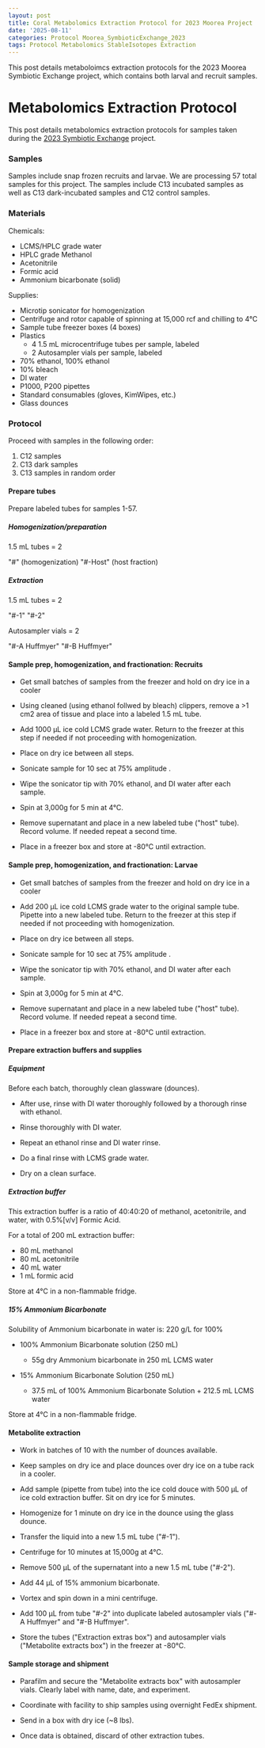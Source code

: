```yaml
---
layout: post
title: Coral Metabolomics Extraction Protocol for 2023 Moorea Project
date: '2025-08-11'
categories: Protocol Moorea_SymbioticExchange_2023
tags: Protocol Metabolomics StableIsotopes Extraction
---
```


This post details metaboloimcs extraction protocols for the 2023 Moorea Symbiotic Exchange project, which contains both larval and recruit samples.  

# Metabolomics Extraction Protocol 

This post details metabolomics extraction protocols for samples taken during the [2023 Symbiotic Exchange](https://github.com/AHuffmyer/moorea_symbiotic_exchange_2023) project. 

### Samples 

Samples include snap frozen recruits and larvae. We are processing 57 total samples for this project. The samples include C13 incubated samples as well as C13 dark-incubated samples and C12 control samples.    

### Materials 

Chemicals: 

- LCMS/HPLC grade water 
- HPLC grade Methanol
- Acetonitrile
- Formic acid 
- Ammonium bicarbonate (solid) 

Supplies:  

- Microtip sonicator for homogenization
- Centrifuge and rotor capable of spinning at 15,000 rcf and chilling to 4°C 
- Sample tube freezer boxes (4 boxes)
- Plastics 
	- 4 1.5 mL microcentrifuge tubes per sample, labeled 
	- 2 Autosampler vials per sample, labeled 
- 70% ethanol, 100% ethanol 
- 10% bleach 
- DI water 
- P1000, P200 pipettes 
- Standard consumables (gloves, KimWipes, etc.)
- Glass dounces 

### Protocol 

Proceed with samples in the following order: 

1. C12 samples
2. C13 dark samples
3. C13 samples in random order 

#### Prepare tubes 

Prepare labeled tubes for samples 1-57.  

##### Homogenization/preparation 

1.5 mL tubes = 2 

"#" (homogenization)
"#-Host" (host fraction) 

##### Extraction 

1.5 mL tubes = 2 

"#-1" 
"#-2" 

Autosampler vials = 2 

"#-A Huffmyer"
"#-B Huffmyer"

#### Sample prep, homogenization, and fractionation: Recruits 

- Get small batches of samples from the freezer and hold on dry ice in a cooler 

- Using cleaned (using ethanol follwed by bleach) clippers, remove a >1 cm2 area of tissue and place into a labeled 1.5 mL tube. 

- Add 1000 µL ice cold LCMS grade water. Return to the freezer at this step if needed if not proceeding with homogenization. 

- Place on dry ice between all steps.  

- Sonicate sample for 10 sec at 75% amplitude .

- Wipe the sonicator tip with 70% ethanol, and DI water after each sample. 

- Spin at 3,000g for 5 min at 4°C. 

- Remove supernatant and place in a new labeled tube ("host" tube). Record volume. If needed repeat a second time. 

- Place in a freezer box and store at -80°C until extraction.  

#### Sample prep, homogenization, and fractionation: Larvae

- Get small batches of samples from the freezer and hold on dry ice in a cooler 

- Add 200 µL ice cold LCMS grade water to the original sample tube. Pipette into a new labeled tube. Return to the freezer at this step if needed if not proceeding with homogenization. 

- Place on dry ice between all steps.  

- Sonicate sample for 10 sec at 75% amplitude .

- Wipe the sonicator tip with 70% ethanol, and DI water after each sample. 

- Spin at 3,000g for 5 min at 4°C. 

- Remove supernatant and place in a new labeled tube ("host" tube). Record volume. If needed repeat a second time. 

- Place in a freezer box and store at -80°C until extraction.  

#### Prepare extraction buffers and supplies 

##### Equipment

Before each batch, thoroughly clean glassware (dounces).  

- After use, rinse with DI water thoroughly followed by a thorough rinse with ethanol.  

- Rinse thoroughly with DI water.  

- Repeat an ethanol rinse and DI water rinse. 

- Do a final rinse with LCMS grade water. 

- Dry on a clean surface. 

##### Extraction buffer 

This extraction buffer is a ratio of 40:40:20 of methanol, acetonitrile, and water, with 0.5%[v/v] Formic Acid. 

For a total of 200 mL extraction buffer:

- 80 mL methanol
- 80 mL acetonitrile
- 40 mL water
- 1 mL formic acid

Store at 4°C in a non-flammable fridge. 

##### 15% Ammonium Bicarbonate 

Solubility of Ammonium bicarbonate in water is: 220 g/L for 100%  

- 100% Ammonium Bicarbonate solution (250 mL)
	- 55g dry Ammonium bicarbonate in 250 mL LCMS water

- 15% Ammonium Bicarbonate Solution (250 mL)
	- 37.5 mL of 100% Ammonium Bicarbonate Solution + 212.5 mL LCMS water

Store at 4°C in a non-flammable fridge. 

#### Metabolite extraction

- Work in batches of 10 with the number of dounces available. 

- Keep samples on dry ice and place dounces over dry ice on a tube rack in a cooler. 

- Add sample (pipette from tube) into the ice cold douce with 500 µL of ice cold extraction buffer. Sit on dry ice for 5 minutes.

- Homogenize for 1 minute on dry ice in the dounce using the glass dounce. 

- Transfer the liquid into a new 1.5 mL tube ("#-1").  

- Centrifuge for 10 minutes at 15,000g at 4°C. 

- Remove 500 µL of the supernatant into a new 1.5 mL tube ("#-2"). 

- Add 44 µL of 15% ammonium bicarbonate. 

- Vortex and spin down in a mini centrifuge. 

- Add 100 µL from tube "#-2" into duplicate labeled autosampler vials ("#-A Huffmyer" and "#-B Huffmyer". 

- Store the tubes ("Extraction extras box") and autosampler vials ("Metabolite extracts box") in the freezer at -80°C.  

#### Sample storage and shipment 

- Parafilm and secure the "Metabolite extracts box" with autosampler vials. Clearly label with name, date, and experiment. 

- Coordinate with facility to ship samples using overnight FedEx shipment. 

- Send in a box with dry ice (~8 lbs). 

- Once data is obtained, discard of other extraction tubes. 


